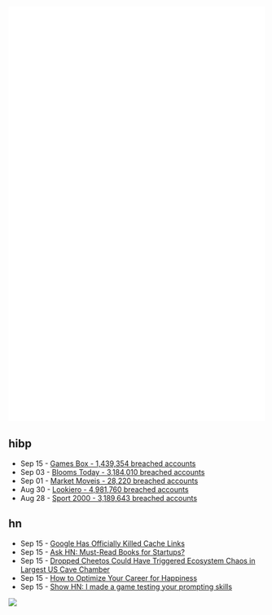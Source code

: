 ![Metrics](https://raw.githubusercontent.com/phixion/phixion/master/metrics.svg)

## hibp

<!--
for https://github.com/phixion/phixion/blob/main/.github/workflows/feeds.yml
-->
<!--START_SECTION:haveibeenpwnd-->
- Sep 15 - [Games Box - 1,439,354 breached accounts](https://haveibeenpwned.com/PwnedWebsites#GamesBox)
- Sep 03 - [Blooms Today - 3,184,010 breached accounts](https://haveibeenpwned.com/PwnedWebsites#BloomsToday)
- Sep 01 - [Market Moveis - 28,220 breached accounts](https://haveibeenpwned.com/PwnedWebsites#MarketMoveis)
- Aug 30 - [Lookiero - 4,981,760 breached accounts](https://haveibeenpwned.com/PwnedWebsites#Lookiero)
- Aug 28 - [Sport 2000 - 3,189,643 breached accounts](https://haveibeenpwned.com/PwnedWebsites#Sport2000)
<!--END_SECTION:haveibeenpwnd-->

## hn

<!--
for https://github.com/phixion/phixion/blob/main/.github/workflows/feeds.yml
-->
<!--START_SECTION:hn-->
- Sep 15 - [Google Has Officially Killed Cache Links](https://gizmodo.com/google-has-officially-killed-cache-links-1851220408)
- Sep 15 - [Ask HN: Must-Read Books for Startups?](https://news.ycombinator.com/item?id=41545633)
- Sep 15 - [Dropped Cheetos Could Have Triggered Ecosystem Chaos in Largest US Cave Chamber](https://www.iflscience.com/dropped-cheetos-could-have-triggered-ecosystem-chaos-in-largest-us-cave-chamber-75874)
- Sep 15 - [How to Optimize Your Career for Happiness](https://praachi.work/blog/optimize-career-happiness)
- Sep 15 - [Show HN: I made a game testing your prompting skills](https://app4.hc11.org/49499641/en/)
<!--END_SECTION:hn-->

<!--
for https://yhype.me
-->
![](https://hit.yhype.me/github/profile?user_id=13013670)

